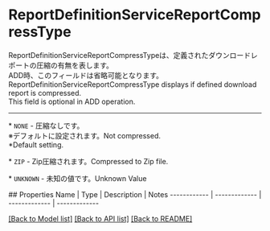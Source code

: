 # ReportDefinitionServiceReportCompressType

<div lang=\"ja\">ReportDefinitionServiceReportCompressTypeは、定義されたダウンロードレポートの圧縮の有無を表します。<br> ADD時、このフィールドは省略可能となります。</div> <div lang=\"en\">ReportDefinitionServiceReportCompressType displays if defined download report is compressed.<br> This field is optional in ADD operation.</div> <hr> <p>* <code>NONE</code> - <span lang=\"ja\">圧縮なしです。<br>※デフォルトに設定されます。</span><span lang=\"en\">Not compressed.<br>*Default setting.</span></p> <p>* <code>ZIP</code> - <span lang=\"ja\">Zip圧縮されます。</span><span lang=\"en\">Compressed to Zip file.</span></p> <p>* <code>UNKNOWN</code> - <span lang=\"ja\">未知の値です。</span><span lang=\"en\">Unknown Value</span></p> 
## Properties
Name | Type | Description | Notes
------------ | ------------- | ------------- | -------------

[[Back to Model list]](../README.md#documentation-for-models) [[Back to API list]](../README.md#documentation-for-api-endpoints) [[Back to README]](../README.md)


